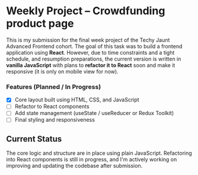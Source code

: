 # Weekly Project – Crowdfunding product page

This is my submission for the final week project of the Techy Jaunt Advanced Frontend cohort. The goal of this task was to build a frontend application using **React**. However, due to time constraints and a tight schedule, and resumption preparations, the current version is written in **vanilla JavaScript** with plans to **refactor it to React** soon and make it responsive (it is only on mobile view for now).

### Features (Planned / In Progress)

- [x] Core layout built using HTML, CSS, and JavaScript
- [ ] Refactor to React components
- [ ] Add state management (useState / useReducer or Redux Toolkit)
- [ ] Final styling and responsiveness

## Current Status

The core logic and structure are in place using plain JavaScript. Refactoring into React components is still in progress, and I'm actively working on improving and updating the codebase after submission.